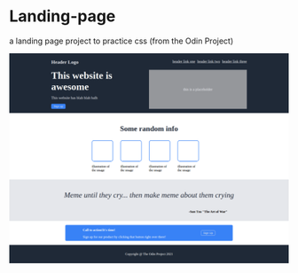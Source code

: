# Landing-page
a landing page project to practice css
(from the Odin Project)

![picture of landing page](https://github.com/ascodeasice/Landing-page-exercise/blob/main/outcome.png)
